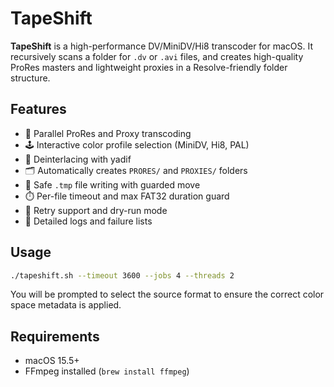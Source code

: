 # TapeShift

**TapeShift** is a high-performance DV/MiniDV/Hi8 transcoder for macOS. It recursively scans a folder for `.dv` or `.avi` files, and creates high-quality ProRes masters and lightweight proxies in a Resolve-friendly folder structure.

## Features

- 🧠 Parallel ProRes and Proxy transcoding
- 🕹️ Interactive color profile selection (MiniDV, Hi8, PAL)
- 🎯 Deinterlacing with yadif
- 🗂️ Automatically creates `PRORES/` and `PROXIES/` folders
- 🔐 Safe `.tmp` file writing with guarded move
- ⏱️ Per-file timeout and max FAT32 duration guard
- 🔁 Retry support and dry-run mode
- 📄 Detailed logs and failure lists

## Usage

```bash
./tapeshift.sh --timeout 3600 --jobs 4 --threads 2
```

You will be prompted to select the source format to ensure the correct color space metadata is applied.

## Requirements

- macOS 15.5+
- FFmpeg installed (`brew install ffmpeg`)
